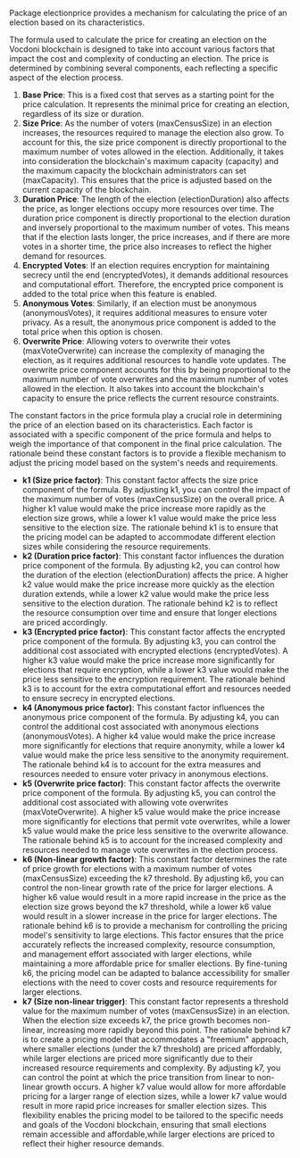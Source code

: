 Package electionprice provides a mechanism for calculating the price of an election based on its characteristics.

The formula used to calculate the price for creating an election on the Vocdoni blockchain is designed to take into account various factors that impact the cost and complexity of conducting an election. The price is determined by combining several components, each reflecting a specific aspect of the election process.

1. **Base Price**: This is a fixed cost that serves as a starting point for the price calculation. It represents the minimal price for creating an election, regardless of its size or duration.
2. **Size Price**: As the number of voters (maxCensusSize) in an election increases, the resources required to manage the election also grow. To account for this, the size price component is directly proportional to the maximum number of votes allowed in the election. Additionally, it takes into consideration the blockchain's maximum capacity (capacity) and the maximum capacity the blockchain administrators can set (maxCapacity). This ensures that the price is adjusted based on the current capacity of the blockchain.
3. **Duration Price**: The length of the election (electionDuration) also affects the price, as longer elections occupy more resources over time. The duration price component is directly proportional to the election duration and inversely proportional to the maximum number of votes. This means that if the election lasts longer, the price increases, and if there are more votes in a shorter time, the price also increases to reflect the higher demand for resources.
4. **Encrypted Votes**: If an election requires encryption for maintaining secrecy until the end (encryptedVotes), it demands additional resources and computational effort. Therefore, the encrypted price component is added to the total price when this feature is enabled.
5. **Anonymous Votes**: Similarly, if an election must be anonymous (anonymousVotes), it requires additional measures to ensure voter privacy. As a result, the anonymous price component is added to the total price when this option is chosen.
6. **Overwrite Price**: Allowing voters to overwrite their votes (maxVoteOverwrite) can increase the complexity of managing the election, as it requires additional resources to handle vote updates. The overwrite price component accounts for this by being proportional to the maximum number of vote overwrites and the maximum number of votes allowed in the election. It also takes into account the blockchain's capacity to ensure the price reflects the current resource constraints.

The constant factors in the price formula play a crucial role in determining the price of an election based on its characteristics. Each factor is associated with a specific component of the price formula and helps to weigh the importance of that component in the final price calculation. The rationale beind these constant factors is to provide a flexible mechanism to adjust the pricing model based on the system's needs and requirements.

- **k1 (Size price factor)**: This constant factor affects the size price component of the formula. By adjusting k1, you can control the impact of the maximum number of votes (maxCensusSize) on the overall price. A higher k1 value would make the price increase more rapidly as the election size grows, while a lower k1 value would make the price less sensitive to the election size. The rationale behind k1 is to ensure that the pricing model can be adapted to accommodate different election sizes while considering the resource requirements.
- **k2 (Duration price factor)**: This constant factor influences the duration price component of the formula. By adjusting k2, you can control how the duration of the election (electionDuration) affects the price. A higher k2 value would make the price increase more quickly as the election duration extends, while a lower k2 value would make the price less sensitive to the election duration. The rationale behind k2 is to reflect the resource consumption over time and ensure that longer elections are priced accordingly.
- **k3 (Encrypted price factor)**: This constant factor affects the encrypted price component of the formula. By adjusting k3, you can control the additional cost associated with encrypted elections (encryptedVotes). A higher k3 value would make the price increase more significantly for elections that require encryption, while a lower k3 value would make the price less sensitive to the encryption requirement. The rationale behind k3 is to account for the extra computational effort and resources needed to ensure secrecy in encrypted elections.
- **k4 (Anonymous price factor)**: This constant factor influences the anonymous price component of the formula. By adjusting k4, you can control the additional cost associated with anonymous elections (anonymousVotes). A higher k4 value would make the price increase more significantly for elections that require anonymity, while a lower k4 value would make the price less sensitive to the anonymity requirement. The rationale behind k4 is to account for the extra measures and resources needed to ensure voter privacy in anonymous elections.
- **k5 (Overwrite price factor)**: This constant factor affects the overwrite price component of the formula. By adjusting k5, you can control the additional cost associated with allowing vote overwrites (maxVoteOverwrite). A higher k5 value would make the price increase more significantly for elections that permit vote overwrites, while a lower k5 value would make the price less sensitive to the overwrite allowance. The rationale behind k5 is to account for the increased complexity and resources needed to manage vote overwrites in the election process.
- **k6 (Non-linear growth factor)**: This constant factor determines the rate of price growth for elections with a maximum number of votes (maxCensusSize) exceeding the k7 threshold. By adjusting k6, you can control the non-linear growth rate of the price for larger elections. A higher k6 value would result in a more rapid increase in the price as the election size grows beyond the k7 threshold, while a lower k6 value would result in a slower increase in the price for larger elections. The rationale behind k6 is to provide a mechanism for controlling the pricing model's sensitivity to large elections. This factor ensures that the price accurately reflects the increased complexity, resource consumption, and management effort associated with larger elections, while maintaining a more affordable price for smaller elections. By fine-tuning k6, the pricing model can be adapted to balance accessibility for smaller elections with the need to cover costs and resource requirements for larger elections.
- **k7 (Size non-linear trigger)**: This constant factor represents a threshold value for the maximum number of votes (maxCensusSize) in an election. When the election size exceeds k7, the price growth becomes non-linear, increasing more rapidly beyond this point. The rationale behind k7 is to create a pricing model that accommodates a "freemium" approach, where smaller elections (under the k7 threshold) are priced affordably, while larger elections are priced more significantly due to their increased resource requirements and complexity. By adjusting k7, you can control the point at which the price transition from linear to non-linear growth occurs. A higher k7 value would allow for more affordable pricing for a larger range of election sizes, while a lower k7 value would result in more rapid price increases for smaller election sizes. This flexibility enables the pricing model to be tailored to the specific needs and goals of the Vocdoni blockchain, ensuring that small elections remain accessible and affordable,while larger elections are priced to reflect their higher resource demands.
